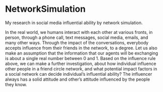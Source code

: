 # NetworkSimulation
My research in social media influential ability by network simulation. 


In the real world, we humans interact with each other at various fronts, in person,
through a phone call, text messages, social media, emails, and many other ways. Through
the impact of the conversations, everybody accepts influence from their friends in the
network, to a degree. Let us also make an assumption that the information that our agents
will be exchanging is about a single real number between 0 and 1.
Based on the influence rule above, we can make a further investigation, about how
individual influence other people in a friend circle network, and what potential impact
factors in a social network can decide individual’s influential ability? The influencer
always has a solid attitude and other’s attitude influenced by the people they know.
